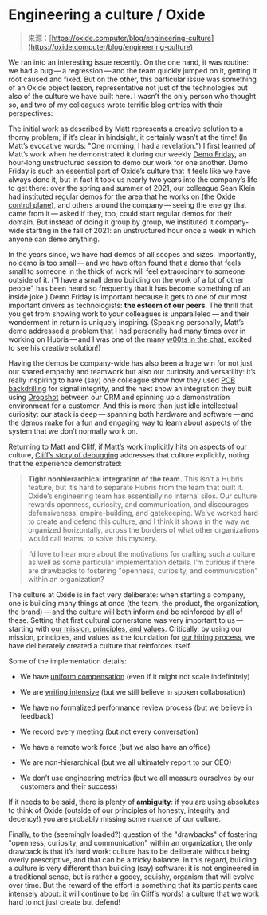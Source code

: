 <!--yml
category: 未分类
date: 2024-05-29 12:49:17
-->

# Engineering a culture / Oxide

> 来源：[https://oxide.computer/blog/engineering-culture](https://oxide.computer/blog/engineering-culture)

We ran into an interesting issue recently. On the one hand, it was routine: we had a bug — a regression — and the team quickly jumped on it, getting it root caused and fixed. But on the other, this particular issue was something of an Oxide object lesson, representative not just of the technologies but also of the culture we have built here. I wasn’t the only person who thought so, and two of my colleagues wrote terrific blog entries with their perspectives:

The initial work as described by Matt represents a creative solution to a thorny problem; if it’s clear in hindsight, it certainly wasn’t at the time! (In Matt’s evocative words: "One morning, I had a revelation.") I first learned of Matt’s work when he demonstrated it during our weekly [Demo Friday](https://www.youtube.com/watch?v=7RR6hFE_jDU#t=6), an hour-long unstructured session to demo our work for one another. Demo Friday is such an essential part of Oxide’s culture that it feels like we have always done it, but in fact it took us nearly two years into the company’s life to get there: over the spring and summer of 2021, our colleague Sean Klein had instituted regular demos for the area that he works on (the [Oxide control plane](https://github.com/oxidecomputer/omicron)), and others around the company — seeing the energy that came from it — asked if they, too, could start regular demos for their domain. But instead of doing it group by group, we instituted it company-wide starting in the fall of 2021: an unstructured hour once a week in which anyone can demo anything.

In the years since, we have had demos of all scopes and sizes. Importantly, no demo is too small — and we have often found that a demo that feels small to someone in the thick of work will feel extraordinary to someone outside of it. ("I have a small demo building on the work of a lot of other people" has been heard so frequently that it has become something of an inside joke.) Demo Friday is important because it gets to one of our most important drivers as technologists: **the esteem of our peers**. The thrill that you get from showing work to your colleagues is unparalleled — and their wonderment in return is uniquely inspiring. (Speaking personally, Matt’s demo addressed a problem that I had personally had many times over in working on Hubris — and I was one of the many [w00ts in the chat](https://en.wikipedia.org/wiki/W00t), excited to see his creative solution!)

Having the demos be company-wide has also been a huge win for not just our shared empathy and teamwork but also our curiosity and versatility: it’s really inspiring to have (say) one colleague show how they used [PCB backdrilling](https://www.protoexpress.com/blog/back-drilling-pcb-design-and-manufacturing/) for signal integrity, and the next show an integration they built using [Dropshot](https://github.com/oxidecomputer/dropshot) between our CRM and spinning up a demonstration environment for a customer. And this is more than just idle intellectual curiosity: our stack is deep — spanning both hardware and software — and the demos make for a fun and engaging way to learn about aspects of the system that we don’t normally work on.

Returning to Matt and Cliff, if [Matt’s work](https://www.mattkeeter.com/blog/2024-03-25-packing/) implicitly hits on aspects of our culture, [Cliff’s story of debugging](https://cliffle.com/blog/who-killed-the-network-switch/) addresses that culture explicitly, noting that the experience demonstrated:

> **Tight nonhierarchical integration of the team.** This isn’t a Hubris feature, but it’s hard to separate Hubris from the team that built it. Oxide’s engineering team has essentially no internal silos. Our culture rewards openness, curiosity, and communication, and discourages defensiveness, empire-building, and gatekeeping. We’ve worked hard to create and defend this culture, and I think it shows in the way we organized horizontally, across the borders of what other organizations would call teams, to solve this mystery.

> I’d love to hear more about the motivations for crafting such a culture as well as some particular implementation details. I’m curious if there are drawbacks to fostering "openness, curiosity, and communication" within an organization?

The culture at Oxide is in fact very deliberate: when starting a company, one is building many things at once (the team, the product, the organization, the brand) — and the culture will both inform and be reinforced by all of these. Setting that first cultural cornerstone was very important to us — starting with [our mission, principles, and values](https://oxide.computer/principles). Critically, by using our mission, principles, and values as the foundation for [our hiring process](https://rfd.shared.oxide.computer/rfd/0003), we have deliberately created a culture that reinforces itself.

Some of the implementation details:

*   We have [uniform compensation](https://oxide.computer/blog/compensation-as-a-reflection-of-values) (even if it might not scale indefinitely)

*   We are [writing intensive](https://rfd.shared.oxide.computer/) (but we still believe in spoken collaboration)

*   We have no formalized performance review process (but we believe in feedback)

*   We record every meeting (but not every conversation)

*   We have a remote work force (but we also have an office)

*   We are non-hierarchical (but we all ultimately report to our CEO)

*   We don’t use engineering metrics (but we all measure ourselves by our customers and their success)

If it needs to be said, there is plenty of **ambiguity**: if you are using absolutes to think of Oxide (outside of our principles of honesty, integrity and decency!) you are probably missing some nuance of our culture.

Finally, to the (seemingly loaded?) question of the "drawbacks" of fostering "openness, curiosity, and communication" within an organization, the only drawback is that it’s hard work: culture has to be deliberate without being overly prescriptive, and that can be a tricky balance. In this regard, building a culture is very different than building (say) software: it is not engineered in a traditional sense, but is rather a gooey, squishy, organism that will evolve over time. But the reward of the effort is something that its participants care intensely about: it will continue to be (in Cliff’s words) a culture that we work hard to not just create but defend!